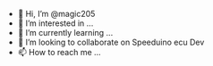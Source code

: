 - 👋 Hi, I’m @magic205
- 👀 I’m interested in ...
- 🌱 I’m currently learning ...
- 💞️ I’m looking to collaborate on Speeduino ecu Dev
- 📫 How to reach me ...

<!---
magic205/magic205 is a ✨ special ✨ repository because its `README.md` (this file) appears on your GitHub profile.
You can click the Preview link to take a look at your changes.
--->
